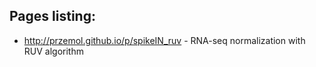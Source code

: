 ## Pages listing:

- http://przemol.github.io/p/spikeIN_ruv - RNA-seq normalization with RUV algorithm
